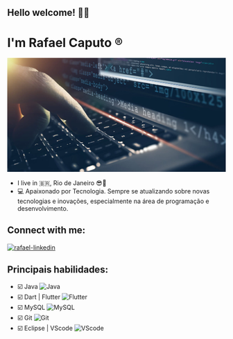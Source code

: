 ## Hello welcome! :raising_hand_man:
# I'm Rafael Caputo  :registered:
![Programing](https://github.com/rafaelcaputodev/Rafaelcaputodev/blob/master/Programa%C3%A7%C3%A3o.jpg)
- I live in :brazil:, Rio de Janeiro :sunglasses::sunrise:
- :computer: Apaixonado por Tecnologia. Sempre se atualizando sobre novas tecnologias e inovações, especialmente na área de programação e desenvolvimento.
## Connect with me:

<a href="https://www.linkedin.com/in/rafael-caputo-84a0381b7/" target="_black">
<img align="center" alt="rafael-linkedin" height="30" width="40" src="https://devicon.dev/devicon.git/icons/linkedin/linkedin-original.svg"
style="max-width:100%;">
</a>

##  Principais habilidades:
- :ballot_box_with_check: Java <img src="https://devicon.dev/devicon.git/icons/java/java-original-wordmark.svg" alt="Java" width="40" height="40" style="max.width:100%;"></img>
- :ballot_box_with_check: Dart | Flutter <img src="https://devicon.dev/devicon.git/icons/flutter/flutter-original.svg" alt="Flutter" width="40" height="40" style="max.width:100%;"></img>
- :ballot_box_with_check: MySQL <img src="https://devicon.dev/devicon.git/icons/mysql/mysql-original-wordmark.svg" alt="MySQL" width="40" height="40" style="max.width:100%;"></img>
- :ballot_box_with_check: Git <img src="https://devicon.dev/devicon.git/icons/git/git-original.svg" alt="Git" width="40" height="40" style="max.width:100%;"></img>
- :ballot_box_with_check: Eclipse | VScode <img src="https://devicon.dev/devicon.git/icons/visualstudio/visualstudio-plain.svg" alt="VScode" width="40" height="40" style="max.width:100%;"></img>



